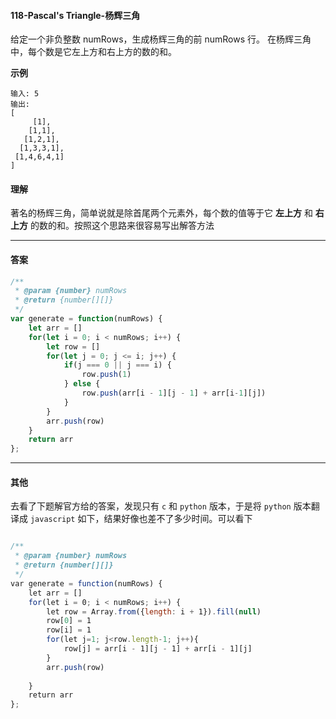 #### 118-Pascal's Triangle-杨辉三角

给定一个非负整数 numRows，生成杨辉三角的前 numRows 行。
在杨辉三角中，每个数是它左上方和右上方的数的和。

**示例**

```
输入: 5
输出:
[
     [1],
    [1,1],
   [1,2,1],
  [1,3,3,1],
 [1,4,6,4,1]
]
```

#### 理解

著名的杨辉三角，简单说就是除首尾两个元素外，每个数的值等于它 **左上方** 和 **右上方** 的数的和。按照这个思路来很容易写出解答方法

---
#### 答案

```javascript
/**
 * @param {number} numRows
 * @return {number[][]}
 */
var generate = function(numRows) {
    let arr = []
    for(let i = 0; i < numRows; i++) {
        let row = []
        for(let j = 0; j <= i; j++) {
            if(j === 0 || j === i) {
                row.push(1)
            } else {
                row.push(arr[i - 1][j - 1] + arr[i-1][j])
            }
        }
        arr.push(row)
    }
    return arr
};
```

---

#### 其他

去看了下题解官方给的答案，发现只有 `c`  和 `python` 版本，于是将 `python` 版本翻译成 `javascript` 如下，结果好像也差不了多少时间。可以看下

```javascript

/**
 * @param {number} numRows
 * @return {number[][]}
 */
var generate = function(numRows) {
    let arr = []
    for(let i = 0; i < numRows; i++) {
        let row = Array.from({length: i + 1}).fill(null)
        row[0] = 1
        row[i] = 1
        for(let j=1; j<row.length-1; j++){
            row[j] = arr[i - 1][j - 1] + arr[i - 1][j]
        }
        arr.push(row)
        
    }
    return arr
};

```
